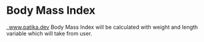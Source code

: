 # Body Mass Index 
_www.patika.dev
Body Mass Index will be calculated with weight and length variable which will take from user. 